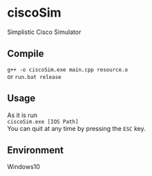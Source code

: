 # ciscoSim
Simplistic Cisco Simulator

## Compile
`g++ -o ciscoSim.exe main.cpp resource.o`  
or `run.bat release`

## Usage
As it is run  
`ciscoSim.exe [IOS Path]`  
You can quit at any time by pressing the `ESC` key.

## Environment
Windows10
